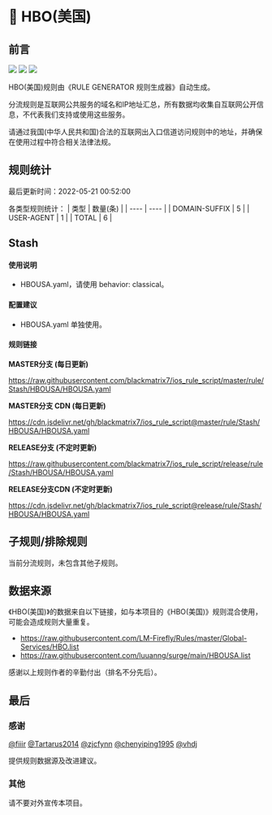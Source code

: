 # 🧸 HBO(美国)

## 前言

![](https://shields.io/badge/-移除重复规则-ff69b4) ![](https://shields.io/badge/-DOMAIN与DOMAIN--SUFFIX合并-green) ![](https://shields.io/badge/-IP--CIDR(6)合并-blueviolet) 

HBO(美国)规则由《RULE GENERATOR 规则生成器》自动生成。

分流规则是互联网公共服务的域名和IP地址汇总，所有数据均收集自互联网公开信息，不代表我们支持或使用这些服务。

请通过我国(中华人民共和国)合法的互联网出入口信道访问规则中的地址，并确保在使用过程中符合相关法律法规。

## 规则统计

最后更新时间：2022-05-21 00:52:00

各类型规则统计：
| 类型 | 数量(条)  | 
| ---- | ----  |
| DOMAIN-SUFFIX | 5  | 
| USER-AGENT | 1  | 
| TOTAL | 6  | 


## Stash 

#### 使用说明
- HBOUSA.yaml，请使用 behavior: classical。

#### 配置建议
- HBOUSA.yaml 单独使用。

#### 规则链接
**MASTER分支 (每日更新)**

https://raw.githubusercontent.com/blackmatrix7/ios_rule_script/master/rule/Stash/HBOUSA/HBOUSA.yaml

**MASTER分支 CDN (每日更新)**

https://cdn.jsdelivr.net/gh/blackmatrix7/ios_rule_script@master/rule/Stash/HBOUSA/HBOUSA.yaml

**RELEASE分支 (不定时更新)**

https://raw.githubusercontent.com/blackmatrix7/ios_rule_script/release/rule/Stash/HBOUSA/HBOUSA.yaml

**RELEASE分支CDN (不定时更新)**

https://cdn.jsdelivr.net/gh/blackmatrix7/ios_rule_script@release/rule/Stash/HBOUSA/HBOUSA.yaml

## 子规则/排除规则


当前分流规则，未包含其他子规则。

## 数据来源

《HBO(美国)》的数据来自以下链接，如与本项目的《HBO(美国)》规则混合使用，可能会造成规则大量重复。

- https://raw.githubusercontent.com/LM-Firefly/Rules/master/Global-Services/HBO.list
- https://raw.githubusercontent.com/luuanng/surge/main/HBOUSA.list


感谢以上规则作者的辛勤付出（排名不分先后）。

## 最后

### 感谢

[@fiiir](https://github.com/fiiir) [@Tartarus2014](https://github.com/Tartarus2014) [@zjcfynn](https://github.com/zjcfynn) [@chenyiping1995](https://github.com/chenyiping1995) [@vhdj](https://github.com/vhdj)

提供规则数据源及改进建议。

### 其他

请不要对外宣传本项目。